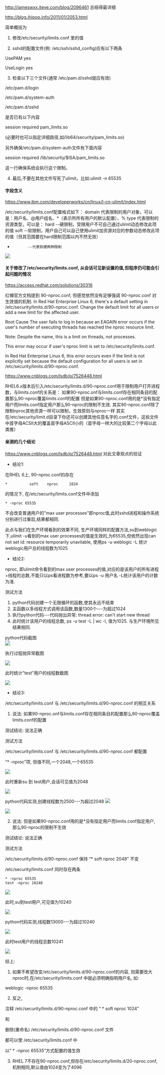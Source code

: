 http://jameswxx.iteye.com/blog/2096461  总结得最详细

http://blog.ihipop.info/2011/01/2053.html 

简单概括为

1) 修改/etc/security/limits.conf 里的值

2) sshd的配置文件(例: /etc/ssh/sshd_config)应有以下两条

UsePAM yes

UseLogin yes

3) 检查以下三个文件(通常 /etc/pam.d/sshd就应有效)

/etc/pam.d/login

/etc/pam.d/system-auth

/etc/pam.d/sshd

是否已有以下内容

session    required     pam_limits.so

(必要时也可以指定详细路径,如/lib64/security/pam_limits.so)

另外确保/etc/pam.d/system-auth文件有下面内容

session required /lib/security/$ISA/pam_limits.so

这一行确保系统会执行这个限制。

4) 最后,不要在其他文件写死了ulimit，比如:ulimit -n 65535


#### 字段含义
https://www.ibm.com/developerworks/cn/linux/l-cn-ulimit/index.html

/etc/security/limits.conf配置格式如下：
<domain> <type> <item> <value>
domain  代表限制的用户对象，可以是：用户名、@用户组名、*（表示所所有用户的默认配置）、%
type      代表限制的资源类型，可以是：
hard      --硬限制，受限用户不可自己通过ulimit动态修改此项的值
soft       --软限制，用户自己可以自己使用ulimit加资源对应的参数动态修改此项的值（但其范围要在hard限制范围以内不然无效）
-            --代表软硬两种限制
![](/images/b6be90b3gy1gj2wlf3jl9j20u00ufn2y.jpg)


#### 关于修改了/etc/security/limits.conf, 从会话可见新设置的值,但程序仍可能会引起问题的情况
https://access.redhat.com/solutions/30316

红帽官方文档提到  90-nproc.conf, 但感觉依然没有足够强调 90-nproc.conf 对生效值的机制.
In Red Hat Enterprise Linux 6, there's a default setting in /etc/security/limits.d/90-nproc.conf. Change the default limit for all users or add a new limit for the affected user.

Root Cause
The user fails to log in because an EAGAIN error occurs if the user's number of executing threads has reached the nproc resource limit.

Note: Despite the name, this is a limit on threads, not processes.

This error may occur if user's nproc limit is set to /etc/security/limits.conf.

In Red Hat Enterprise Linux 6, this error occurs even if the limit is not explicitly set because the default configuration for all users is set in /etc/security/limits.d/90-nproc.conf.


https://www.cnblogs.com/lsdb/p/7526448.html

RHEL6.x版本后引入/etc/security/limits.d/90-nproc.conf用于限制用户打开进程数，与limits.conf的关系是：
如果90-nproc.onf与limits.conf存在相同条目的配置那么90-nproc覆盖limits.conf的配置
但是如果90-nproc.conf用的是*没有指定用户而limits.conf指定用户那么90-nproc的限制不生效.
其实90-nproc.conf除了限制nproc其他资源一样可以限制，生效原则与nproc一样
其实在/etc/security/limit.d目录下你还可以创建其他任意名字的.conf文件，这些文件中首字母ACSII大的覆盖首字母ASCII小的（首字母一样大的比较第二个字母以此类推）


#### 亲测的几个结论
https://www.cnblogs.com/lsdb/p/7526448.html   对此文章观点的验证

- 结论1:

在RHEL 6上, 90-nproc.conf的存在

```
*          soft    nproc     1024
```
的情况下,
在/etc/security/limits.conf文件中添加
```
* -nproc 65535
```
不会改变普通用户的"max user processes"即nproc值,此时sshd进程和操作系统分别进行过重启,结果都相同.

此点与我们在生产环境看到的效果不同, 生产环境同样的配置方法,su到weblogic下,ulimit -u看到的max user processes的值是生效的,为65535,但依然出现can not set id: resource temporarily unavilable,
使用ps -u weblogic -L 统计weblogic用户总的线程数为1025

- 结论2:

nproc, 即ulimit命令看到的max user processes的值,对应的是该用户的所有进程+线程的总数,不能只以ps看进程数为参考,要以ps -u 用户名 -L统计该用户的计数为准.

测试方法

1) python代码创建一个无限循环的函数,使其永远不结束  
2) 主函数以多线程方式调用该函数,数量1300个---为超过1024  
3) 执行python代码---代码抛出异常: thread.error: can't start new thread  
4) 此时统计该用户的线程总数, ps -u test -L | wc -l,  值为1025. 与生产环境所见结果相同.  

python代码截图  
![](/images/b6be90b3gy1gj52jn0gjbj20g508gmxv.jpg)

执行过程抛异常截图

![](/images/b6be90b3gy1gj52jpvp4sj20le07caan.jpg)

此时统计”test”用户的线程数截图

![](/images/b6be90b3gy1gj52js994sj20ec04iwem.jpg)

- 结论3:

/etc/security/limits.conf 与 /etc/security/limits.d/90-nproc.conf 的相互关系

1) 说法: 如果90-nproc.onf与limits.conf存在相同条目的配置那么90-nproc覆盖limits.conf的配置

测试结论: 说法正确

测试方法

/etc/security/limits.conf 与 /etc/security/limits.d/90-nproc.conf 都配置

“* -nproc”项, 但值不同,一个2048,一个65535

![](/images/b6be90b3gy1gj52juo05zj20ov09lgmp.jpg)

此时重新su 到 test用户,会话可见值为2048

![](/images/b6be90b3gy1gj52jxktv8j20h50frtao.jpg)

python代码实测,创建线程数为2500---为超过2048
![](/images/b6be90b3gy1gj52yum6v0j20gr0b2mxs.jpg)

![](/images/b6be90b3gy1gj52yxzh4ij20ed0370sq.jpg)

2) 说法: 但是如果90-nproc.conf用的是*没有指定用户而limits.conf指定用户, 那么90-nproc的限制不生效

测试结论: 说法正确

测试方法

/etc/security/limits.d/90-nproc.conf 保持 “*          soft    nproc     2048” 不变

/etc/security/limits.conf 同时存在两条

```
* -nproc 65535
test -nproc 10240
```

![](/images/b6be90b3gy1gj52z2shsej20pb0aqwfo.jpg)

此时,su到test用户,可见值为10240

![](/images/b6be90b3gy1gj52z5nsxbj20h40ffjtb.jpg)

python代码实测,线程数13000---为超过10240

![](/images/b6be90b3gy1gj52z9lcv0j20lw0h3ta3.jpg)

此时test用户的线程总数10241

![](/images/b6be90b3gy1gj532ej44wj20e803bt8p.jpg)

综上:

1) 如果不希望改变/etc/security/limits.d/90-nproc.conf的内容, 则需要改大nproc时,在/etc/security/limits.conf 中就必须明确指明用户名, 如:

weblogic -nproc 65535

2) 反之, 

注释 /etc/security/limits.d/90-nproc.conf 中的 “ *          soft    nproc     1024”

和

删除(重命名) /etc/security/limits.d/90-nproc.conf 文件

都可以使 /etc/security/limits.conf 中

以” * -nproc 65535”方式配置的值生效

3) RHEL 7不存在90-nproc.conf,但存在/etc/security/limits.d/20-nproc.conf, 机制相同,默认值由1024变为了4096


